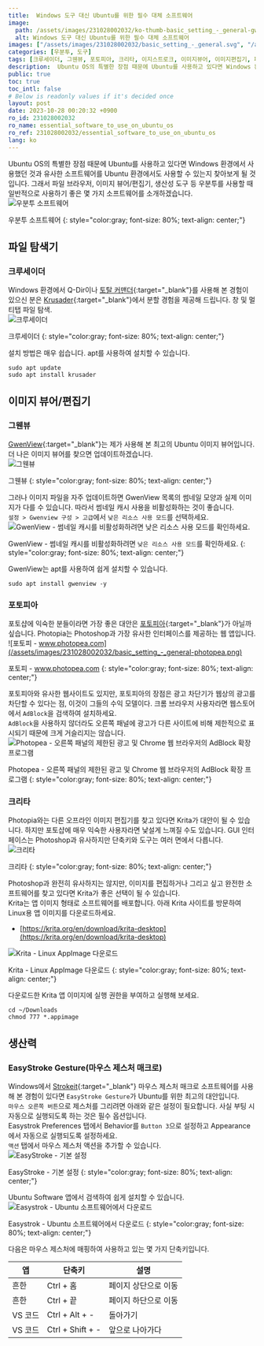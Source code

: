 ```yaml
---
title:  Windows 도구 대신 Ubuntu를 위한 필수 대체 소프트웨어
image:
  path: /assets/images/231028002032/ko-thumb-basic_setting_-_general-gwenview.png
  alt: Windows 도구 대신 Ubuntu를 위한 필수 대체 소프트웨어
images: ["/assets/images/231028002032/basic_setting_-_general.svg", "/assets/images/231028002032/basic_setting_-_general-krusader.png", "/assets/images/231028002032/basic_setting_-_general-gwenview.png", "/assets/images/231028002032/basic_setting_-_general-enable-log-resource-usage-mode.png", "/assets/images/231028002032/basic_setting_-_general-photopea.png", "/assets/images/231028002032/basic_setting_-_general-photopea-adblock.png", "/assets/images/231028002032/basic_setting_-_general-krita.png", "/assets/images/231028002032/basic_setting_-_general-krita-downdlaod-appimage.png", "/assets/images/231028002032/basic_setting_-_general-easystroke.png", "/assets/images/231028002032/basic_setting_-_general-easystroke-download.png"]
categories: [우분투, 도구]
tags: [크루세이더, 그웬뷰, 포토피아, 크리타, 이지스트로크, 이미지뷰어, 이미지편집기, 파일탐색기, 마우스매크로, 우분투, 도구]
description:  Ubuntu OS의 특별한 장점 때문에 Ubuntu를 사용하고 있다면 Windows 환경에서 사용했던 것과 유사한 소프트웨어를 Ubuntu 환경에서도 사용할 수 있는지 찾아보게 될 것입니다. 그래서 파일 브라우저, 이미지 뷰어/편집기, 생산성 도구 등 우분투를 사용할 때 일반적으로 사용하기 좋은 몇 가지 소프트웨어를 소개하겠습니다.
public: true
toc: true
toc_intl: false
# Below is readonly values if it's decided once
layout: post
date: 2023-10-28 00:20:32 +0900
ro_id: 231028002032
ro_name: essential_software_to_use_on_ubuntu_os
ro_ref: 231028002032/essential_software_to_use_on_ubuntu_os
lang: ko
---
```

Ubuntu OS의 특별한 장점 때문에 Ubuntu를 사용하고 있다면 Windows 환경에서 사용했던 것과 유사한 소프트웨어를 Ubuntu 환경에서도 사용할 수 있는지 찾아보게 될 것입니다. 그래서 파일 브라우저, 이미지 뷰어/편집기, 생산성 도구 등 우분투를 사용할 때 일반적으로 사용하기 좋은 몇 가지 소프트웨어를 소개하겠습니다.  
![우분투 소프트웨어](/assets/images/231028002032/basic_setting_-_general.svg)  

우분투 소프트웨어
{: style="color:gray; font-size: 80%; text-align: center;"}

## **파일 탐색기**
### 크루세이더
Windows 환경에서 Q-Dir이나 [토탈 커맨더](https://www.ghisler.com/download.htm){:target="_blank"}를 사용해 본 경험이 있으신 분은 [Krusader](https://krusader.org){:target="_blank"}에서 분할 경험을 제공해 드립니다. 창 및 멀티탭 파일 탐색.  
![크루세이더](/assets/images/231028002032/basic_setting_-_general-krusader.png)  

크루세이더
{: style="color:gray; font-size: 80%; text-align: center;"}

설치 방법은 매우 쉽습니다. apt를 사용하여 설치할 수 있습니다.  

```shell
sudo apt update
sudo apt install krusader
```
## **이미지 뷰어/편집기**
### 그웬뷰
[GwenView](https://github.com/KDE/gwenview){:target="_blank"}는 제가 사용해 본 최고의 Ubuntu 이미지 뷰어입니다. 더 나은 이미지 뷰어를 찾으면 업데이트하겠습니다.  
![그웬뷰](/assets/images/231028002032/basic_setting_-_general-gwenview.png)  

그웬뷰
{: style="color:gray; font-size: 80%; text-align: center;"}

그러나 이미지 파일을 자주 업데이트하면 GwenView 목록의 썸네일 모양과 실제 이미지가 다를 수 있습니다. 따라서 썸네일 캐시 사용을 비활성화하는 것이 좋습니다.  
`설정 > Gwenview 구성 > 고급`에서 `낮은 리소스 사용 모드`를 선택하세요.  
![GwenView - 썸네일 캐시를 비활성화하려면 `낮은 리소스 사용 모드`를 확인하세요.](/assets/images/231028002032/basic_setting_-_general-enable-log-resource-usage-mode.png)  

GwenView - 썸네일 캐시를 비활성화하려면 `낮은 리소스 사용 모드`를 확인하세요.
{: style="color:gray; font-size: 80%; text-align: center;"}

GwenView는 apt를 사용하여 쉽게 설치할 수 있습니다.  

```shell
sudo apt install gwenview -y
```
### 포토피아
포토샵에 익숙한 분들이라면 가장 좋은 대안은 [포토피아](https://www.photopea.com){:target="_blank"}가 아닐까 싶습니다. Photopia는 Photoshop과 가장 유사한 인터페이스를 제공하는 웹 앱입니다.  
![포토피 - www.photopea.com](/assets/images/231028002032/basic_setting_-_general-photopea.png)  

포토피 - www.photopea.com
{: style="color:gray; font-size: 80%; text-align: center;"}

포토피아와 유사한 웹사이트도 있지만, 포토피아의 장점은 광고 차단기가 웹상의 광고를 차단할 수 있다는 점, 이것이 그들의 수익 모델이다. 크롬 브라우저 사용자라면 웹스토어에서 `AdBlock`을 검색하여 설치하세요.  
`AdBlock`을 사용하지 않더라도 오른쪽 패널에 광고가 다른 사이트에 비해 제한적으로 표시되기 때문에 크게 거슬리지는 않습니다.  
![Photopea - 오른쪽 패널의 제한된 광고 및 Chrome 웹 브라우저의 AdBlock 확장 프로그램](/assets/images/231028002032/basic_setting_-_general-photopea-adblock.png)  

Photopea - 오른쪽 패널의 제한된 광고 및 Chrome 웹 브라우저의 AdBlock 확장 프로그램
{: style="color:gray; font-size: 80%; text-align: center;"}

### 크리타
Photopia와는 다른 오프라인 이미지 편집기를 찾고 있다면 Krita가 대안이 될 수 있습니다. 하지만 포토샵에 매우 익숙한 사용자라면 낯설게 느껴질 수도 있습니다. GUI 인터페이스는 Photoshop과 유사하지만 단축키와 도구는 여러 면에서 다릅니다.  
![크리타](/assets/images/231028002032/basic_setting_-_general-krita.png)  

크리타
{: style="color:gray; font-size: 80%; text-align: center;"}

Photoshop과 완전히 유사하지는 않지만, 이미지를 편집하거나 그리고 싶고 완전한 소프트웨어를 찾고 있다면 Krita가 좋은 선택이 될 수 있습니다.  
Krita는 앱 이미지 형태로 소프트웨어를 배포합니다. 아래 Krita 사이트를 방문하여 Linux용 앱 이미지를 다운로드하세요.  
- [https://krita.org/en/download/krita-desktop](https://krita.org/en/download/krita-desktop)

![Krita - Linux AppImage 다운로드](/assets/images/231028002032/basic_setting_-_general-krita-downdlaod-appimage.png)  

Krita - Linux AppImage 다운로드
{: style="color:gray; font-size: 80%; text-align: center;"}

다운로드한 Krita 앱 이미지에 실행 권한을 부여하고 실행해 보세요.  

```shell
cd ~/Downloads
chmod 777 *.appimage
```
## **생산력**
### EasyStroke Gesture(마우스 제스처 매크로)
Windows에서 [Strokeit](https://www.tcbmi.com/strokeit){:target="_blank"} 마우스 제스처 매크로 소프트웨어를 사용해 본 경험이 있다면 `EasyStroke Gesture`가 Ubuntu를 위한 최고의 대안입니다.  
`마우스 오른쪽 버튼`으로 제스처를 그리려면 아래와 같은 설정이 필요합니다. 사실 부팅 시 자동으로 실행되도록 하는 것은 필수 옵션입니다.  
Easystrok Preferences 탭에서 Behavior를 `Button 3`으로 설정하고 Appearance에서 자동으로 실행되도록 설정하세요.  
`액션` 탭에서 마우스 제스처 액션을 추가할 수 있습니다.  
![EasyStroke - 기본 설정](/assets/images/231028002032/basic_setting_-_general-easystroke.png)  

EasyStroke - 기본 설정
{: style="color:gray; font-size: 80%; text-align: center;"}

Ubuntu Software 앱에서 검색하여 쉽게 설치할 수 있습니다.  
![Easystrok - Ubuntu 소프트웨어에서 다운로드](/assets/images/231028002032/basic_setting_-_general-easystroke-download.png)  

Easystrok - Ubuntu 소프트웨어에서 다운로드
{: style="color:gray; font-size: 80%; text-align: center;"}

다음은 마우스 제스처에 매핑하여 사용하고 있는 몇 가지 단축키입니다.  

|앱|단축키|설명|
| ------- | ---------------- | ----------------- |
|흔한|Ctrl + 홈|페이지 상단으로 이동|
|흔한|Ctrl + 끝|페이지 하단으로 이동|
|VS 코드|Ctrl + Alt + -|돌아가기|
|VS 코드|Ctrl + Shift + -|앞으로 나아가다|


